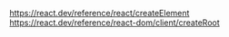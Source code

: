 https://react.dev/reference/react/createElement
https://react.dev/reference/react-dom/client/createRoot
